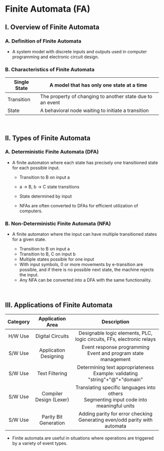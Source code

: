 # Finite Automata (FA)

## I. Overview of Finite Automata

### A. Definition of Finite Automata

-   A system model with discrete inputs and outputs used in computer programming and electronic circuit design.

### B. Characteristics of Finite Automata

| Single State | A model that has only one state at a time                 |
| ------------ | --------------------------------------------------------- |
| Transition   | The property of changing to another state due to an event |
| State        | A behavioral node waiting to initiate a transition        |

<br/>

## II. Types of Finite Automata

### A. Deterministic Finite Automata (DFA)

-   A finite automaton where each state has precisely one transitioned state for each possible input.

    -   Transition to B on input a
    -   a -> B, b -> C state transitions
    -   State determined by input

    -   NFAs are often converted to DFAs for efficient utilization of computers.

### B. Non-Deterministic Finite Automata (NFA)

-   A finite automaton where the input can have multiple transitioned states for a given state.

    -   Transition to B on input a
    -   Transition to B, C on input b
    -   Multiple states possible for one input

    *   With input symbols, 0 or more movements by e-transition are possible, and if there is no possible next state, the machine rejects the input.

    -   Any NFA can be converted into a DFA with the same functionality.

<br/>

## III. Applications of Finite Automata

| Category |    Application Area     |                                        Description                                         |
| :------: | :---------------------: | :----------------------------------------------------------------------------------------: |
| H/W Use  |    Digital Circuits     |           Designable logic elements, PLC, logic circuits, FFs, electronic relays           |
| S/W Use  |  Application Designing  |             Event response programming<br/>Event and program state management              |
| S/W Use  |     Text Filtering      |       Determining text appropriateness<br/>Example: validating "string"+"@"+"domain"       |
| S/W Use  | Compiler Design (Lexer) | Translating specific languages into others<br/>Segmenting input code into meaningful units |
| S/W Use  |  Parity Bit Generation  |       Adding parity for error checking<br/>Generating even/odd parity with automata        |

-   Finite automata are useful in situations where operations are triggered by a variety of event types.

